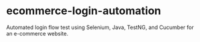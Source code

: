 # ecommerce-login-automation
Automated login flow test using Selenium, Java, TestNG, and Cucumber for an e-commerce website.
